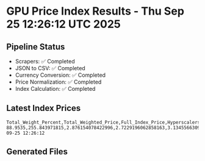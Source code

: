 # GPU Price Index Results - Thu Sep 25 12:26:12 UTC 2025

## Pipeline Status
- Scrapers: ✅ Completed
- JSON to CSV: ✅ Completed
- Currency Conversion: ✅ Completed
- Price Normalization: ✅ Completed
- Index Calculation: ✅ Completed

## Latest Index Prices
```
Total_Weight_Percent,Total_Weighted_Price,Full_Index_Price,Hyperscalers_Only_Price,Non_Hyperscalers_Only_Price,Hyperscaler_Weight,Non_Hyperscaler_Weight,Calculation_Date
88.9535,255.843971815,2.876154078422996,2.7229196062858163,3.134556630981323,55.84,33.113499999999995,2025-09-25 12:26:12
```

## Generated Files
```
```
